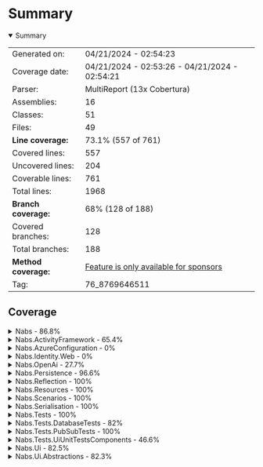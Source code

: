 # Summary
<details open><summary>Summary</summary>

|||
|:---|:---|
| Generated on: | 04/21/2024 - 02:54:23 |
| Coverage date: | 04/21/2024 - 02:53:26 - 04/21/2024 - 02:54:21 |
| Parser: | MultiReport (13x Cobertura) |
| Assemblies: | 16 |
| Classes: | 51 |
| Files: | 49 |
| **Line coverage:** | 73.1% (557 of 761) |
| Covered lines: | 557 |
| Uncovered lines: | 204 |
| Coverable lines: | 761 |
| Total lines: | 1968 |
| **Branch coverage:** | 68% (128 of 188) |
| Covered branches: | 128 |
| Total branches: | 188 |
| **Method coverage:** | [Feature is only available for sponsors](https://reportgenerator.io/pro) |
| Tag: | 76_8769646511 |

</details>

## Coverage
<details><summary>Nabs - 86.8%</summary>

|**Name**|**Line**|**Branch**|
|:---|---:|---:|
|**Nabs**|**86.8%**|**84.6%**|
|Nabs.NewValueService|66.6%|33.3%|
|Nabs.ValueObject`1|100%|100%|

</details>
<details><summary>Nabs.ActivityFramework - 65.4%</summary>

|**Name**|**Line**|**Branch**|
|:---|---:|---:|
|**Nabs.ActivityFramework**|**65.4%**|**46.6%**|
|Nabs.ActivityFramework.Activity`1|85.7%|72.2%|
|Nabs.ActivityFramework.ActivityStateValidator`1|42.8%|50%|
|Nabs.ActivityFramework.UiManifest.ActivityStateUiManifest`1|100%||
|Nabs.ActivityFramework.UiManifest.UiManifestResult|100%||
|Nabs.ActivityFramework.Workflow`1|0%|0%|

</details>
<details><summary>Nabs.AzureConfiguration - 0%</summary>

|**Name**|**Line**|**Branch**|
|:---|---:|---:|
|**Nabs.AzureConfiguration**|**0%**|****|
|Nabs.AzureConfiguration.DependencyInversionExtensions|0%||

</details>
<details><summary>Nabs.Identity.Web - 0%</summary>

|**Name**|**Line**|**Branch**|
|:---|---:|---:|
|**Nabs.Identity.Web**|**0%**|****|
|Nabs.Scenarios.DependencyInversionExtensions|0%||

</details>
<details><summary>Nabs.OpenAi - 27.7%</summary>

|**Name**|**Line**|**Branch**|
|:---|---:|---:|
|**Nabs.OpenAi**|**27.7%**|**40.9%**|
|Microsoft.Extensions.Configuration.Binder.SourceGeneration|61.9%|47.3%|
|Nabs.OpenAi.AiClient|33.3%||
|Nabs.OpenAi.Extensions.ChatPromptExtensions|0%|0%|
|Nabs.OpenAi.Extensions.EmbeddingsContentExtensions|0%|0%|
|Nabs.OpenAi.Extensions.SearchEmbeddingsContentExtensions|0%|0%|
|System.Runtime.CompilerServices|0%||

</details>
<details><summary>Nabs.Persistence - 96.6%</summary>

|**Name**|**Line**|**Branch**|
|:---|---:|---:|
|**Nabs.Persistence**|**96.6%**|**95.4%**|
|Nabs.Persistence.BaseDbContext|100%||
|Nabs.Persistence.DependencyInversionExtensions|100%||
|Nabs.Persistence.EntityRepository`1|100%||
|Nabs.Persistence.TenantableDbContext`1|100%|100%|
|Nabs.Persistence.TenantableDbContextFactory`1|87.5%|75%|
|Nabs.Persistence.TenantQueryExtensions|100%||

</details>
<details><summary>Nabs.Reflection - 100%</summary>

|**Name**|**Line**|**Branch**|
|:---|---:|---:|
|**Nabs.Reflection**|**100%**|**100%**|
|Nabs.Reflection.ReflectionExtensions|100%|100%|

</details>
<details><summary>Nabs.Resources - 100%</summary>

|**Name**|**Line**|**Branch**|
|:---|---:|---:|
|**Nabs.Resources**|**100%**|**100%**|
|Nabs.Resources.EmbeddedResourceLoader|100%|100%|

</details>
<details><summary>Nabs.Scenarios - 100%</summary>

|**Name**|**Line**|**Branch**|
|:---|---:|---:|
|**Nabs.Scenarios**|**100%**|**100%**|
|Nabs.Scenarios.ApplicationContext|100%||
|Nabs.Scenarios.TenantId|100%|100%|

</details>
<details><summary>Nabs.Serialisation - 100%</summary>

|**Name**|**Line**|**Branch**|
|:---|---:|---:|
|**Nabs.Serialisation**|**100%**|**100%**|
|Nabs.Serialisation.DefaultJsonSerializer|100%||
|Nabs.Serialisation.GlobalSettings|100%|100%|

</details>
<details><summary>Nabs.Tests - 100%</summary>

|**Name**|**Line**|**Branch**|
|:---|---:|---:|
|**Nabs.Tests**|**100%**|**100%**|
|Nabs.Tests.Fixtures.ConfigurationTestFixtureBase|100%||
|Nabs.Tests.Fixtures.SimpleTestFixture|100%||
|Nabs.Tests.Fixtures.TestFixtureBase|100%||
|Nabs.Tests.FixtureTestBase`1|100%||
|Nabs.Tests.LoadEnumerableFromJsonDataAttribute`1|100%|100%|
|Nabs.Tests.LoadFromCsvDataAttribute`1|100%|100%|

</details>
<details><summary>Nabs.Tests.DatabaseTests - 82%</summary>

|**Name**|**Line**|**Branch**|
|:---|---:|---:|
|**Nabs.Tests.DatabaseTests**|**82%**|**83.3%**|
|Nabs.Tests.DatabaseTests.DatabaseContainerRunOnce|81%|83.3%|
|Nabs.Tests.DatabaseTests.DatabaseFixtureBase|100%||
|Nabs.Tests.DatabaseTests.DatabaseTestBase`1|100%||

</details>
<details><summary>Nabs.Tests.PubSubTests - 100%</summary>

|**Name**|**Line**|**Branch**|
|:---|---:|---:|
|**Nabs.Tests.PubSubTests**|**100%**|****|
|Nabs.Tests.PubSubTests.KafkaPubSubContainerRunOnce|100%||
|Nabs.Tests.PubSubTests.KafkaPubSubFixtureBase|100%||
|Nabs.Tests.PubSubTests.KafkaPubSubTestBase`1|100%||

</details>
<details><summary>Nabs.Tests.UiUnitTestsComponents - 46.6%</summary>

|**Name**|**Line**|**Branch**|
|:---|---:|---:|
|**Nabs.Tests.UiUnitTestsComponents**|**46.6%**|**33.3%**|
|Nabs.Tests.UiUnitTestsComponents.CustomDivComponent|100%||
|Nabs.Tests.UiUnitTestsComponents.ExampleJsInterop|0%|0%|
|Nabs.Tests.UiUnitTestsComponents.TestMainComponent|68.4%|50%|

</details>
<details><summary>Nabs.Ui - 82.5%</summary>

|**Name**|**Line**|**Branch**|
|:---|---:|---:|
|**Nabs.Ui**|**82.5%**|**60%**|
|Nabs.Ui.ExampleJsInterop|0%|0%|
|Nabs.Ui.Forms.DynamicForm`1|92.3%|66.6%|
|Nabs.Ui.Forms.Footer|100%||
|Nabs.Ui.Forms.FormGroupWrapper|0%||
|Nabs.Ui.Forms.FormInputWrapper|100%||
|Nabs.Ui.Forms.Header|100%||

</details>
<details><summary>Nabs.Ui.Abstractions - 82.3%</summary>

|**Name**|**Line**|**Branch**|
|:---|---:|---:|
|**Nabs.Ui.Abstractions**|**82.3%**|****|
|Nabs.Ui.Abstractions.BlazorUIGroupAttribute|100%||
|Nabs.Ui.Abstractions.BlazorUIHintAttribute|100%||
|Nabs.Ui.Abstractions.BlazorUiMappings|76.9%||

</details>
